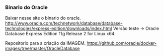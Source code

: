 

### Binario do Oracle
Baixar nesse site o binario do oracle.
http://www.oracle.com/technetwork/database/database-technologies/express-edition/downloads/index.html
Versão teste -> Oracle Database Express Edition 11g Release 2 for Linux x64

Repositorio para a criação da IMAGEM.
https://github.com/oracle/docker-images/tree/master/OracleDatabase